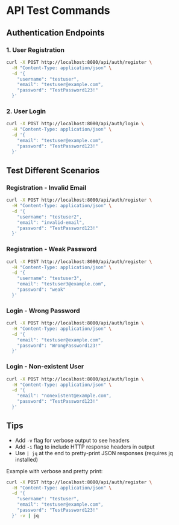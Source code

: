 # API Test Commands

## Authentication Endpoints

### 1. User Registration
```bash
curl -X POST http://localhost:8080/api/auth/register \
  -H "Content-Type: application/json" \
  -d '{
    "username": "testuser",
    "email": "testuser@example.com",
    "password": "TestPassword123!"
  }'
```

### 2. User Login
```bash
curl -X POST http://localhost:8080/api/auth/login \
  -H "Content-Type: application/json" \
  -d '{
    "email": "testuser@example.com",
    "password": "TestPassword123!"
  }'
```

## Test Different Scenarios

### Registration - Invalid Email
```bash
curl -X POST http://localhost:8080/api/auth/register \
  -H "Content-Type: application/json" \
  -d '{
    "username": "testuser2",
    "email": "invalid-email",
    "password": "TestPassword123!"
  }'
```

### Registration - Weak Password
```bash
curl -X POST http://localhost:8080/api/auth/register \
  -H "Content-Type: application/json" \
  -d '{
    "username": "testuser3",
    "email": "testuser3@example.com",
    "password": "weak"
  }'
```

### Login - Wrong Password
```bash
curl -X POST http://localhost:8080/api/auth/login \
  -H "Content-Type: application/json" \
  -d '{
    "email": "testuser@example.com",
    "password": "WrongPassword123!"
  }'
```

### Login - Non-existent User
```bash
curl -X POST http://localhost:8080/api/auth/login \
  -H "Content-Type: application/json" \
  -d '{
    "email": "nonexistent@example.com",
    "password": "TestPassword123!"
  }'
```

## Tips
- Add `-v` flag for verbose output to see headers
- Add `-i` flag to include HTTP response headers in output
- Use `| jq` at the end to pretty-print JSON responses (requires jq installed)

Example with verbose and pretty print:
```bash
curl -X POST http://localhost:8080/api/auth/register \
  -H "Content-Type: application/json" \
  -d '{
    "username": "testuser",
    "email": "testuser@example.com",
    "password": "TestPassword123!"
  }' -v | jq
```